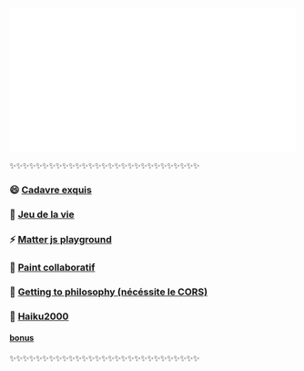 <img src="svg.svg">

✨✨✨✨✨✨✨✨✨✨✨✨✨✨✨✨✨✨✨✨✨✨✨✨✨✨✨✨✨

### 😄 [Cadavre exquis](https://chill.exemple.xyz/)

### 🌱 [Jeu de la vie](http://game-of-floune.herokuapp.com/)

### ⚡ [Matter js playground](http://regarde.surge.sh)

### 🔭 [Paint collaboratif](https://megapaint.herokuapp.com/)

### 💬 [Getting to philosophy (nécéssite le CORS)](http://get-to-philosophy.surge.sh/)

### 🤔 [Haiku2000](https://haiku2000.herokuapp.com/)

#### [bonus](http://pluiedebite.surge.sh/)

✨✨✨✨✨✨✨✨✨✨✨✨✨✨✨✨✨✨✨✨✨✨✨✨✨✨✨✨✨
